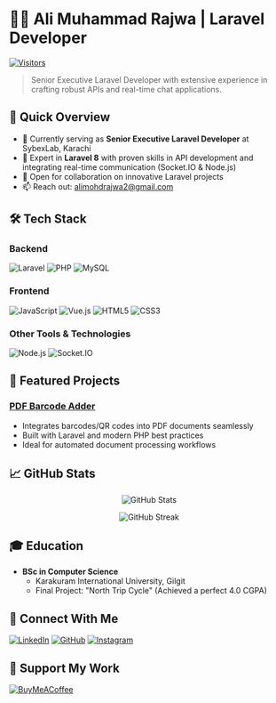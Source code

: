 # 👨‍💻 Ali Muhammad Rajwa | Laravel Developer

[![Visitors](https://visitcount.itsvg.in/api?id=alirajwa5&icon=0&color=0)](https://visitcount.itsvg.in)

> Senior Executive Laravel Developer with extensive experience in crafting robust APIs and real-time chat applications.

## 🚀 Quick Overview

- 🔭 Currently serving as **Senior Executive Laravel Developer** at SybexLab, Karachi
- 🚀 Expert in **Laravel 8** with proven skills in API development and integrating real-time communication (Socket.IO & Node.js)
- 💼 Open for collaboration on innovative Laravel projects
- 📫 Reach out: [alimohdrajwa2@gmail.com](mailto:alimohdrajwa2@gmail.com)

## 🛠️ Tech Stack

### Backend
![Laravel](https://img.shields.io/badge/laravel-%23FF2D20.svg?style=for-the-badge&logo=laravel&logoColor=white)
![PHP](https://img.shields.io/badge/php-%23777BB4.svg?style=for-the-badge&logo=php&logoColor=white)
![MySQL](https://img.shields.io/badge/mysql-4479A1.svg?style=for-the-badge&logo=mysql&logoColor=white)

### Frontend
![JavaScript](https://img.shields.io/badge/javascript-%23323330.svg?style=for-the-badge&logo=javascript&logoColor=%23F7DF1E)
![Vue.js](https://img.shields.io/badge/vuejs-%2335495e.svg?style=for-the-badge&logo=vuedotjs&logoColor=%234FC08D)
![HTML5](https://img.shields.io/badge/html5-%23E34F26.svg?style=for-the-badge&logo=html5&logoColor=white)
![CSS3](https://img.shields.io/badge/css3-%231572B6.svg?style=for-the-badge&logo=css3&logoColor=white)

### Other Tools & Technologies
![Node.js](https://img.shields.io/badge/node.js-339933?style=for-the-badge&logo=nodedotjs&logoColor=white)
![Socket.IO](https://img.shields.io/badge/socket.io-black?style=for-the-badge&logo=socketdotio&logoColor=white)

## 🌟 Featured Projects

### [PDF Barcode Adder](https://github.com/alimohdrajwa/pdf-barcode-adder)
- Integrates barcodes/QR codes into PDF documents seamlessly
- Built with Laravel and modern PHP best practices
- Ideal for automated document processing workflows

## 📈 GitHub Stats

<p align="center">
  <img src="https://github-readme-stats.vercel.app/api?username=alirajwa5&theme=dark&hide_border=false&include_all_commits=true&count_private=true" alt="GitHub Stats" />
</p>

<p align="center">
  <img src="https://github-readme-streak-stats.herokuapp.com/?user=alirajwa5&theme=dark&hide_border=false" alt="GitHub Streak" />
</p>

## 🎓 Education

- **BSc in Computer Science**
  - Karakuram International University, Gilgit
  - Final Project: "North Trip Cycle" (Achieved a perfect 4.0 CGPA)

## 🤝 Connect With Me

[![LinkedIn](https://img.shields.io/badge/LinkedIn-%230077B5.svg?logo=linkedin&logoColor=white)](https://www.linkedin.com/in/alimohdrajwa)
[![GitHub](https://img.shields.io/badge/GitHub-%23121011.svg?logo=github&logoColor=white)](https://github.com/alimohdrajwa)
[![Instagram](https://img.shields.io/badge/Instagram-%23E4405F.svg?logo=Instagram&logoColor=white)](https://instagram.com/alimohdrajwa)

## 💖 Support My Work

[![BuyMeACoffee](https://img.shields.io/badge/Buy%20Me%20a%20Coffee-ffdd00?style=for-the-badge&logo=buy-me-a-coffee&logoColor=black)](https://buymeacoffee.com/alimohdrajwa2)
